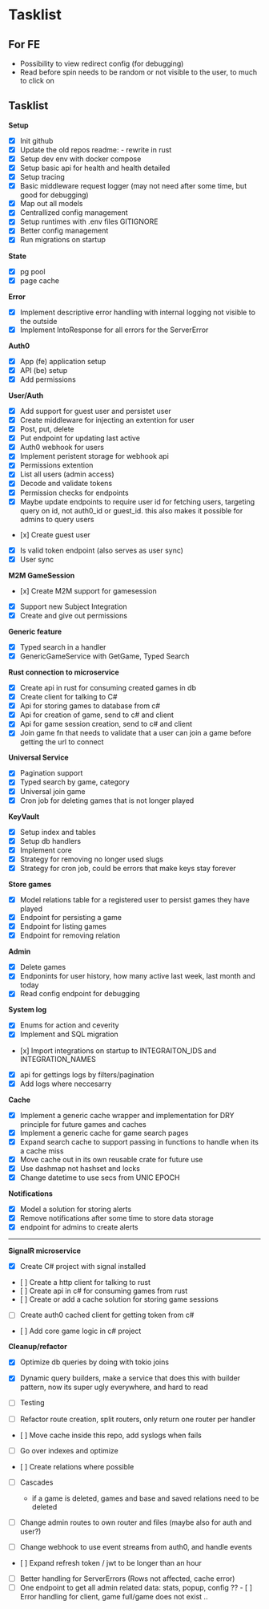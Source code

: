# Tasklist

## For FE

- Possibility to view redirect config (for debugging)
- Read before spin needs to be random or not visible to the user, to much to click on

## Tasklist

**Setup**
- [x] Init github
- [x] Update the old repos readme: - rewrite in rust
- [x] Setup dev env with docker compose
- [x] Setup basic api for health and health detailed
- [x] Setup tracing
- [x] Basic middleware request logger (may not need after some time, but good for debugging)
- [x] Map out all models
- [x] Centrallized config management
- [x] Setup runtimes with .env files GITIGNORE
- [x] Better config management
- [x] Run migrations on startup

**State**
- [x] pg pool
- [x] page cache

**Error**
- [x] Implement descriptive error handling with internal logging not visible to the outside
- [x] Implement IntoResponse for all errors for the ServerError

**Auth0**
- [x] App (fe) application setup
- [x] API (be) setup
- [x] Add permissions

**User/Auth**
- [x] Add support for guest user and persistet user
- [x] Create middleware for injecting an extention for user
- [x] Post, put, delete
- [x] Put endpoint for updating last active
- [x] Auth0 webhook for users
- [x] Implement peristent storage for webhook api
- [x] Permissions extention
- [x] List all users (admin access)
- [x] Decode and validate tokens
- [x] Permission checks for endpoints
- [x] Maybe update endpoints to require user id for fetching users, targeting query on id, not auth0_id or guest_id. this also makes it possible for admins to query users 
- [x] Create guest user
- [x] Is valid token endpoint (also serves as user sync)
- [x] User sync

**M2M GameSession**
- [x] Create M2M support for gamesession
- [x] Support new Subject Integration
- [x] Create and give out permissions

**Generic feature**
- [x] Typed search in a handler
- [x] GenericGameService with GetGame, Typed Search

**Rust connection to microservice**
- [x] Create api in rust for consuming created games in db
- [x] Create client for talking to C#
- [x] Api for storing games to database from c#
- [x] Api for creation of game, send to c# and client
- [x] Api for game session creation, send to c# and client
- [x] Join game fn that needs to validate that a user can join a game before getting the url to connect

**Universal Service**
- [x] Pagination support
- [x] Typed search by game, category
- [x] Universal join game
- [x] Cron job for deleting games that is not longer played

**KeyVault**
- [x] Setup index and tables
- [x] Setup db handlers
- [x] Implement core
- [x] Strategy for removing no longer used slugs
- [x] Strategy for cron job, could be errors that make keys stay forever

**Store games**
- [x] Model relations table for a registered user to persist games they have played
- [x] Endpoint for persisting a game
- [x] Endpoint for listing games
- [x] Endpoint for removing relation

**Admin**
- [x] Delete games
- [x] Endponints for user history, how many active last week, last month and today
- [x] Read config endpoint for debugging 

**System log**
- [x] Enums for action and ceverity
- [x] Implement and SQL migration
- [x] Import integrations on startup to INTEGRAITON_IDS and INTEGRATION_NAMES
- [x] api for gettings logs by filters/pagination
- [x] Add logs where neccesarry

**Cache**
- [x] Implement a generic cache wrapper and implementation for DRY principle for future games and caches
- [x] Implement a generic cache for game search pages
- [x] Expand search cache to support passing in functions to handle when its a cache miss
- [x] Move cache out in its own reusable crate for future use
- [x] Use dashmap not hashset and locks
- [x] Change datetime to use secs from UNIC EPOCH

**Notifications**
- [x] Model a solution for storing alerts
- [x] Remove notifications after some time to store data storage
- [x] endpoint for admins to create alerts

---

**SignalR microservice**
- [x] Create C# project with signal installed
- [ ] Create a http client for talking to rust
- [ ] Create api in c# for consuming games from rust
- [ ] Create or add a cache solution for storing game sessions
- [ ] Create auth0 cached client for getting token from c#
- [ ] Add core game logic in c# project

**Cleanup/refactor**
- [x] Optimize db queries by doing with tokio joins
- [x] Dynamic query builders, make a service that does this with builder pattern, now its super ugly everywhere, and hard to read

- [ ] Testing
- [ ] Refactor route creation, split routers, only return one router per handler
- [ ] Move cache inside this repo, add syslogs when fails

- [ ] Go over indexes and optimize
- [ ] Create relations where possible
- [ ] Cascades
    - if a game is deleted, games and base and saved relations need to be deleted

- [ ] Change admin routes to own router and files (maybe also for auth and user?)
- [ ] Change webhook to use event streams from auth0, and handle events
- [ ] Expand refresh token / jwt to be longer than an hour
- [ ] Better handling for ServerErrors (Rows not affected, cache error)
- [ ] One endpoint to get all admin related data: stats, popup, config ??
- [ ] Error handling for client, game full/game does not exist ..